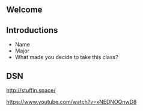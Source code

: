Welcome
-------

Introductions
-------------

- Name
- Major
- What made you decide to take this class?

DSN
---

http://stuffin.space/

https://www.youtube.com/watch?v=xNEDNOQnwD8